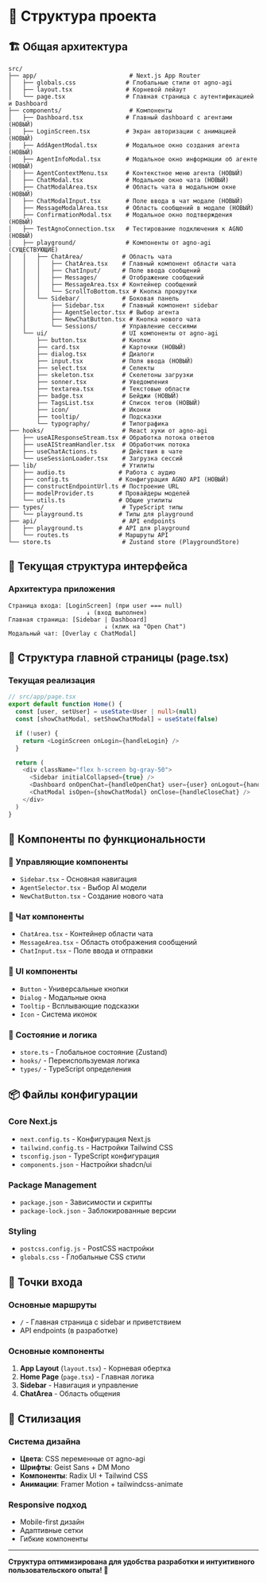 # 📁 Структура проекта

## 🏗 Общая архитектура

```
src/
├── app/                          # Next.js App Router
│   ├── globals.css              # Глобальные стили от agno-agi
│   ├── layout.tsx               # Корневой лейаут
│   └── page.tsx                 # Главная страница с аутентификацией и Dashboard
├── components/                   # Компоненты
│   ├── Dashboard.tsx            # Главный dashboard с агентами (НОВЫЙ)
│   ├── LoginScreen.tsx          # Экран авторизации с анимацией (НОВЫЙ)
│   ├── AddAgentModal.tsx        # Модальное окно создания агента (НОВЫЙ)
│   ├── AgentInfoModal.tsx       # Модальное окно информации об агенте (НОВЫЙ)
│   ├── AgentContextMenu.tsx     # Контекстное меню агента (НОВЫЙ)
│   ├── ChatModal.tsx            # Модальное окно чата (НОВЫЙ)
│   ├── ChatModalArea.tsx        # Область чата в модальном окне (НОВЫЙ)
│   ├── ChatModalInput.tsx       # Поле ввода в чат модале (НОВЫЙ)
│   ├── MessageModalArea.tsx     # Область сообщений в модале (НОВЫЙ)
│   ├── ConfirmationModal.tsx    # Модальное окно подтверждения (НОВЫЙ)
│   ├── TestAgnoConnection.tsx   # Тестирование подключения к AGNO (НОВЫЙ)
│   ├── playground/              # Компоненты от agno-agi (СУЩЕСТВУЮЩИЕ)
│   │   ├── ChatArea/           # Область чата
│   │   │   ├── ChatArea.tsx    # Главный компонент области чата
│   │   │   ├── ChatInput/      # Поле ввода сообщений
│   │   │   ├── Messages/       # Отображение сообщений
│   │   │   ├── MessageArea.tsx # Контейнер сообщений
│   │   │   └── ScrollToBottom.tsx # Кнопка прокрутки
│   │   └── Sidebar/            # Боковая панель
│   │       ├── Sidebar.tsx     # Главный компонент sidebar
│   │       ├── AgentSelector.tsx # Выбор агента
│   │       ├── NewChatButton.tsx # Кнопка нового чата
│   │       └── Sessions/       # Управление сессиями
│   └── ui/                     # UI компоненты от agno-agi
│       ├── button.tsx          # Кнопки
│       ├── card.tsx            # Карточки (НОВЫЙ)
│       ├── dialog.tsx          # Диалоги
│       ├── input.tsx           # Поля ввода (НОВЫЙ)
│       ├── select.tsx          # Селекты
│       ├── skeleton.tsx        # Скелетоны загрузки
│       ├── sonner.tsx          # Уведомления
│       ├── textarea.tsx        # Текстовые области
│       ├── badge.tsx           # Бейджи (НОВЫЙ)
│       ├── TagsList.tsx        # Список тегов (НОВЫЙ)
│       ├── icon/               # Иконки
│       ├── tooltip/            # Подсказки
│       └── typography/         # Типографика
├── hooks/                      # React хуки от agno-agi
│   ├── useAIResponseStream.tsx # Обработка потока ответов
│   ├── useAIStreamHandler.tsx  # Обработчик потока
│   ├── useChatActions.ts       # Действия в чате
│   └── useSessionLoader.tsx    # Загрузка сессий
├── lib/                        # Утилиты
│   ├── audio.ts               # Работа с аудио
│   ├── config.ts              # Конфигурация AGNO API (НОВЫЙ)
│   ├── constructEndpointUrl.ts # Построение URL
│   ├── modelProvider.ts       # Провайдеры моделей
│   └── utils.ts               # Общие утилиты
├── types/                      # TypeScript типы
│   └── playground.ts          # Типы для playground
├── api/                        # API endpoints
│   ├── playground.ts          # API для playground
│   └── routes.ts              # Маршруты API
└── store.ts                    # Zustand store (PlaygroundStore)
```

## 🎨 Текущая структура интерфейса

### Архитектура приложения
```
Страница входа: [LoginScreen] (при user === null)
                      ↓ (вход выполнен)
Главная страница: [Sidebar | Dashboard]
                           ↓ (клик на "Open Chat")
Модальный чат: [Overlay с ChatModal]
```

## 🔄 Структура главной страницы (page.tsx)

### Текущая реализация
```typescript
// src/app/page.tsx
export default function Home() {
  const [user, setUser] = useState<User | null>(null)
  const [showChatModal, setShowChatModal] = useState(false)

  if (!user) {
    return <LoginScreen onLogin={handleLogin} />
  }

  return (
    <div className="flex h-screen bg-gray-50">
      <Sidebar initialCollapsed={true} />
      <Dashboard onOpenChat={handleOpenChat} user={user} onLogout={handleLogout} />
      <ChatModal isOpen={showChatModal} onClose={handleCloseChat} />
    </div>
  )
}
```

## 🎯 Компоненты по функциональности

### 🔧 Управляющие компоненты
- `Sidebar.tsx` - Основная навигация
- `AgentSelector.tsx` - Выбор AI модели
- `NewChatButton.tsx` - Создание нового чата

### 💬 Чат компоненты  
- `ChatArea.tsx` - Контейнер области чата
- `MessageArea.tsx` - Область отображения сообщений
- `ChatInput.tsx` - Поле ввода и отправки

### 📱 UI компоненты
- `Button` - Универсальные кнопки
- `Dialog` - Модальные окна
- `Tooltip` - Всплывающие подсказки
- `Icon` - Система иконок

### 🔄 Состояние и логика
- `store.ts` - Глобальное состояние (Zustand)
- `hooks/` - Переиспользуемая логика
- `types/` - TypeScript определения

## 📦 Файлы конфигурации

### Core Next.js
- `next.config.ts` - Конфигурация Next.js
- `tailwind.config.ts` - Настройки Tailwind CSS
- `tsconfig.json` - TypeScript конфигурация
- `components.json` - Настройки shadcn/ui

### Package Management
- `package.json` - Зависимости и скрипты
- `package-lock.json` - Заблокированные версии

### Styling
- `postcss.config.js` - PostCSS настройки
- `globals.css` - Глобальные CSS стили

## 🚀 Точки входа

### Основные маршруты
- `/` - Главная страница с sidebar и приветствием
- API endpoints (в разработке)

### Основные компоненты
1. **App Layout** (`layout.tsx`) - Корневая обертка
2. **Home Page** (`page.tsx`) - Главная логика
3. **Sidebar** - Навигация и управление
4. **ChatArea** - Область общения

## 🎨 Стилизация

### Система дизайна
- **Цвета**: CSS переменные от agno-agi
- **Шрифты**: Geist Sans + DM Mono
- **Компоненты**: Radix UI + Tailwind CSS
- **Анимации**: Framer Motion + tailwindcss-animate

### Responsive подход
- Mobile-first дизайн
- Адаптивные сетки
- Гибкие компоненты

---

**Структура оптимизирована для удобства разработки и интуитивного пользовательского опыта! 🎉** 